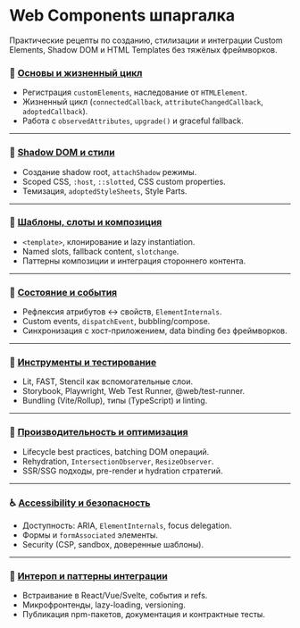 # Web Components шпаргалка

Практические рецепты по созданию, стилизации и интеграции Custom Elements, Shadow DOM и HTML Templates без тяжёлых фреймворков.

### 🧱 [Основы и жизненный цикл](./basics-lifecycle.md)

- Регистрация `customElements`, наследование от `HTMLElement`.
- Жизненный цикл (`connectedCallback`, `attributeChangedCallback`, `adoptedCallback`).
- Работа с `observedAttributes`, `upgrade()` и graceful fallback.

***

### 🎨 [Shadow DOM и стили](./shadow-styling.md)

- Создание shadow root, `attachShadow` режимы.
- Scoped CSS, `:host`, `::slotted`, CSS custom properties.
- Темизация, `adoptedStyleSheets`, Style Parts.

***

### 🧩 [Шаблоны, слоты и композиция](./templates-slots.md)

- `<template>`, клонирование и lazy instantiation.
- Named slots, fallback content, `slotchange`.
- Паттерны композиции и интеграция стороннего контента.

***

### 🔄 [Состояние и события](./state-events.md)

- Рефлексия атрибутов ↔ свойств, `ElementInternals`.
- Custom events, `dispatchEvent`, bubbling/compose.
- Синхронизация с хост-приложением, data binding без фреймворков.

***

### 🔧 [Инструменты и тестирование](./tooling-testing.md)

- Lit, FAST, Stencil как вспомогательные слои.
- Storybook, Playwright, Web Test Runner, @web/test-runner.
- Bundling (Vite/Rollup), типы (TypeScript) и linting.

***

### 🚀 [Производительность и оптимизация](./performance.md)

- Lifecycle best practices, batching DOM операций.
- Rehydration, `IntersectionObserver`, `ResizeObserver`.
- SSR/SSG подходы, pre-render и hydration стратегий.

***

### ♿ [Accessibility и безопасность](./a11y-security.md)

- Доступность: ARIA, `ElementInternals`, focus delegation.
- Формы и `formAssociated` элементы.
- Security (CSP, sandbox, доверенные шаблоны).

***

### 🔗 [Интероп и паттерны интеграции](./interop-patterns.md)

- Встраивание в React/Vue/Svelte, события и refs.
- Микрофронтенды, lazy-loading, versioning.
- Публикация npm-пакетов, документация и контрактные тесты.
